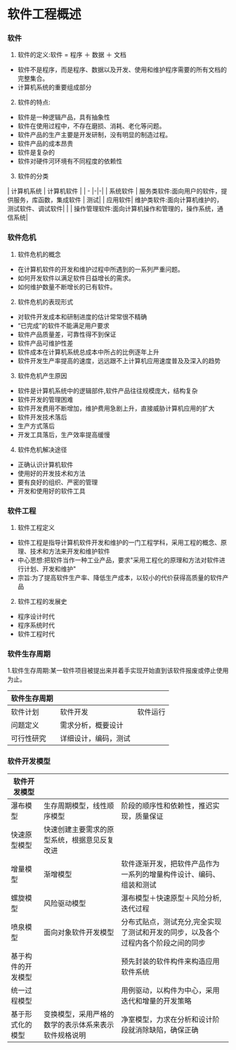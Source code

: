 # 软件工程概述
### 软件
1. 软件的定义:软件 = 程序 ＋ 数据 ＋ 文档
- 软件不是程序，而是程序、数据以及开发、使用和维护程序需要的所有文档的完整集合。
- 计算机系统的重要组成部分
2. 软件的特点:
- 软件是一种逻辑产品，具有抽象性
- 软件在使用过程中，不存在磨损、消耗、老化等问题。
- 软件产品的生产主要是开发研制，没有明显的制造过程。
- 软件产品的成本昂贵
- 软件是复杂的
- 软件对硬件河环境有不同程度的依赖性
3. 软件的分类

| 计算机系统 | 计算机软件 |
| - |-|-|
| 系统软件 |  服务类软件:面向用户的软件，提供服务，库函数，集成软件 | 测试|
| 应用软件| 维护类软件:面向计算机维护的，测试软件、调试软件|
|  | 操作管理软件:面向计算机操作和管理的，操作系统，通信系统|

### 软件危机
1. 软件危机的概念
- 在计算机软件的开发和维护过程中所遇到的一系列严重问题。
- 如何开发软件以满足软件日益增长的需求。
- 如何维护数量不断增长的已有软件。
2. 软件危机的表现形式
- 对软件开发成本和研制进度的估计常常很不精确
- “已完成”的软件不能满足用户要求
- 软件产品质量差，可靠性得不到保证
- 软件产品可维护性差
- 软件成本在计算机系统总成本中所占的比例逐年上升
- 软件开发生产率提高的速度，远远跟不上计算机应用速度普及及深入的趋势
3. 软件危机产生原因
- 软件是计算机系统中的逻辑部件,软件产品往往规模庞大，结构复杂
- 软件开发的管理困难
- 软件开发费用不断增加，维护费用急剧上升，直接威胁计算机应用的扩大
- 软件开发技术落后
- 生产方式落后
- 开发工具落后，生产效率提高缓慢
4. 软件危机解决途径
- 正确认识计算机软件
- 使用好的开发技术和方法
- 要有良好的组织、严密的管理
- 开发和使用好的软件工具

### 软件工程
1. 软件工程定义
- 软件工程是指导计算机软件开发和维护的一门工程学科，采用工程的概念、原理、技术和方法来开发和维护软件
- 中心思想:把软件当作一种工业产品，要求"采用工程化的原理和方法对软件进行计划、开发和维护"
- 宗旨:为了提高软件生产率、降低生产成本，以较小的代价获得高质量的软件产品
2. 软件工程的发展史
- 程序设计时代
- 程序系统时代
- 软件工程时代

### 软件生存周期
1.软件生存周期:某一软件项目被提出来并着手实现开始直到该软件报废或停止使用为止。

| 软件生存周期|||
| ------------ | --- |-- |
| 软件计划 | 软件开发 | 软件运行|
| 问题定义| 需求分析，概要设计 | |
|可行性研究|详细设计，编码，测试|

### 软件开发模型
| 软件开发模型| ||
|--|--| --|
| 瀑布模型 | 生存周期模型，线性顺序模型 | 阶段的顺序性和依赖性，推迟实现，质量保证| 
|快速原型模型 |  快速创建主要需求的原型系统，根据意见反复改进|
| 增量模型 |  渐增模型|软件逐渐开发，把软件产品作为一系列的增量构件设计、编码、组装和测试
|螺旋模型|风险驱动模型|瀑布模型＋快速原型＋风险分析,迭代过程|
| 喷泉模型|面向对象软件开发模型|分布式贴点，测试充分,完全实现了测试和开发的同步，以及各个过程内各个阶段之间的同步|
| 基于构件的开发模型||预先封装的软件构件来构造应用软件系统|
| 统一过程模型||用例驱动，以构件为中心，采用迭代和增量的开发策略|
|基于形式化的模型|变换模型，采用严格的数学的表示体系来表示软件规格说明|净室模型，力求在分析和设计阶段就消除缺陷，确保正确|